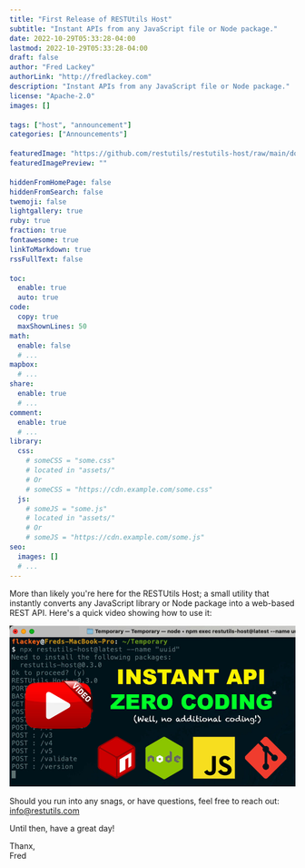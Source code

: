 ```yaml
---
title: "First Release of RESTUtils Host"
subtitle: "Instant APIs from any JavaScript file or Node package."
date: 2022-10-29T05:33:28-04:00
lastmod: 2022-10-29T05:33:28-04:00
draft: false
author: "Fred Lackey"
authorLink: "http://fredlackey.com"
description: "Instant APIs from any JavaScript file or Node package."
license: "Apache-2.0"
images: []

tags: ["host", "announcement"]
categories: ["Announcements"]

featuredImage: "https://github.com/restutils/restutils-host/raw/main/docs/images/banner-hugo.png"
featuredImagePreview: ""

hiddenFromHomePage: false
hiddenFromSearch: false
twemoji: false
lightgallery: true
ruby: true
fraction: true
fontawesome: true
linkToMarkdown: true
rssFullText: false

toc:
  enable: true
  auto: true
code:
  copy: true
  maxShownLines: 50
math:
  enable: false
  # ...
mapbox:
  # ...
share:
  enable: true
  # ...
comment:
  enable: true
  # ...
library:
  css:
    # someCSS = "some.css"
    # located in "assets/"
    # Or
    # someCSS = "https://cdn.example.com/some.css"
  js:
    # someJS = "some.js"
    # located in "assets/"
    # Or
    # someJS = "https://cdn.example.com/some.js"
seo:
  images: []
  # ...
---
```

More than likely you're here for the RESTUtils Host; a small utility that instantly converts any JavaScript library or Node package into a web-based REST API.  Here's a quick video showing how to use it:

[![RESTUtils Host Demo](https://github.com/restutils/restutils-host/raw/main/docs/images/thumb.png)](https://www.youtube.com/watch?v=gfu1ubVC3gg)

Should you run into any snags, or have questions, feel free to reach out: [info@restutils.com](mailto:info@restutils.com)

Until then, have a great day!

Thanx,  
Fred
